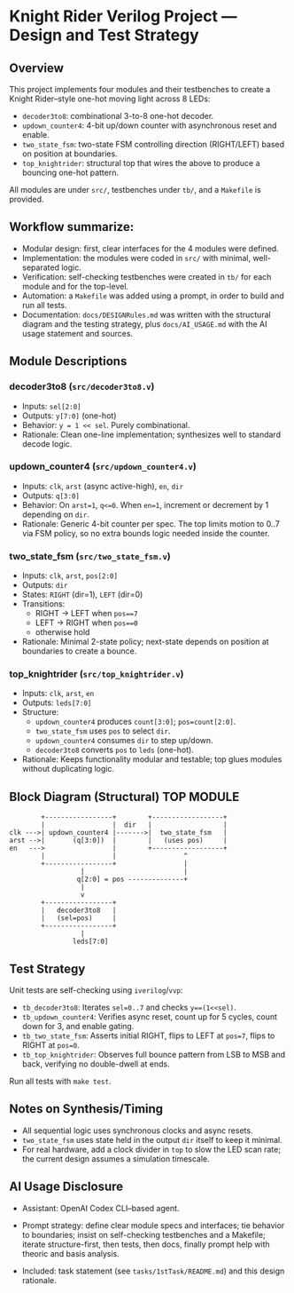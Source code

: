 # Knight Rider Verilog Project — Design and Test Strategy

## Overview

This project implements four modules and their testbenches to create a Knight Rider–style one-hot moving light across 8 LEDs:

- `decoder3to8`: combinational 3-to-8 one-hot decoder.
- `updown_counter4`: 4-bit up/down counter with asynchronous reset and enable.
- `two_state_fsm`: two-state FSM controlling direction (RIGHT/LEFT) based on position at boundaries.
- `top_knightrider`: structural top that wires the above to produce a bouncing one-hot pattern.

All modules are under `src/`, testbenches under `tb/`, and a `Makefile` is provided.

## Workflow summarize:

- Modular design: first, clear interfaces for the 4 modules were defined.
- Implementation: the modules were coded in `src/` with minimal, well-separated logic.
- Verification: self-checking testbenches were created in `tb/` for each module and for the top-level.
- Automation: a `Makefile` was added using a prompt, in order to build and run all tests.
- Documentation: `docs/DESIGNRules.md` was written with the structural diagram and the testing strategy, plus `docs/AI_USAGE.md` with the AI usage statement and sources.

## Module Descriptions

### decoder3to8 (`src/decoder3to8.v`)

- Inputs: `sel[2:0]`
- Outputs: `y[7:0]` (one-hot)
- Behavior: `y = 1 << sel`. Purely combinational.
- Rationale: Clean one-line implementation; synthesizes well to standard decode logic.

### updown_counter4 (`src/updown_counter4.v`)

- Inputs: `clk`, `arst` (async active-high), `en`, `dir`
- Outputs: `q[3:0]`
- Behavior: On `arst=1`, `q<=0`. When `en=1`, increment or decrement by 1 depending on `dir`.
- Rationale: Generic 4-bit counter per spec. The top limits motion to 0..7 via FSM policy, so no extra bounds logic needed inside the counter.

### two_state_fsm (`src/two_state_fsm.v`)

- Inputs: `clk`, `arst`, `pos[2:0]`
- Outputs: `dir`
- States: `RIGHT` (dir=1), `LEFT` (dir=0)
- Transitions:
  - RIGHT -> LEFT when `pos==7`
  - LEFT -> RIGHT when `pos==0`
  - otherwise hold
- Rationale: Minimal 2-state policy; next-state depends on position at boundaries to create a bounce.

### top_knightrider (`src/top_knightrider.v`)

- Inputs: `clk`, `arst`, `en`
- Outputs: `leds[7:0]`
- Structure:
  - `updown_counter4` produces `count[3:0]`; `pos=count[2:0]`.
  - `two_state_fsm` uses `pos` to select `dir`.
  - `updown_counter4` consumes `dir` to step up/down.
  - `decoder3to8` converts `pos` to `leds` (one-hot).
- Rationale: Keeps functionality modular and testable; top glues modules without duplicating logic.

## Block Diagram (Structural) TOP MODULE

```
        +-----------------+        +------------------+
        |                 |  dir   |                  |
clk --->| updown_counter4 |------->|  two_state_fsm   |
arst -->|       (q[3:0])  |        |   (uses pos)     |
en   --->                 |        +------------------+
        |                 |                 ^
        +-----------------+                 |
                  |                         |
                 q[2:0] = pos --------------+
                  |
                  v
        +-----------------+
        |   decoder3to8   |
        |   (sel=pos)     |
        +-----------------+
                  |
                leds[7:0]
```

## Test Strategy

Unit tests are self-checking using `iverilog`/`vvp`:

- `tb_decoder3to8`: Iterates `sel=0..7` and checks `y==(1<<sel)`.
- `tb_updown_counter4`: Verifies async reset, count up for 5 cycles, count down for 3, and enable gating.
- `tb_two_state_fsm`: Asserts initial RIGHT, flips to LEFT at `pos=7`, flips to RIGHT at `pos=0`.
- `tb_top_knightrider`: Observes full bounce pattern from LSB to MSB and back, verifying no double-dwell at ends.

Run all tests with `make test`.

## Notes on Synthesis/Timing

- All sequential logic uses synchronous clocks and async resets.
- `two_state_fsm` uses state held in the output `dir` itself to keep it minimal.
- For real hardware, add a clock divider in `top` to slow the LED scan rate; the current design assumes a simulation timescale.

## AI Usage Disclosure

- Assistant: OpenAI Codex CLI–based agent.
- Prompt strategy: define clear module specs and interfaces; tie behavior to boundaries; insist on self-checking testbenches and a Makefile; iterate structure-first, then tests, then docs, finally prompt help with theoric and basis analysis.

- Included: task statement (see `tasks/1stTask/README.md`) and this design rationale.
